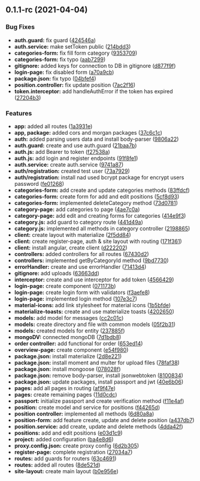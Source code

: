 ## 0.1.1-rc (2021-04-04)


### Bug Fixes

* **auth.guard:** fix guard ([424546a](https://github.com/kostyanp95/crm-system/commit/424546a6d4f2b67b32b615a78f454aa9a9f97b2b))
* **auth.service:** make setToken public ([214bdd3](https://github.com/kostyanp95/crm-system/commit/214bdd315bacc581c0030a02e9b678a9c1806a6c))
* **categories-form:** fix fill form category ([9353709](https://github.com/kostyanp95/crm-system/commit/9353709324f656ff1becbe38076f4ebc1200d1c7))
* **categories-form:** fix typo ([aab7299](https://github.com/kostyanp95/crm-system/commit/aab7299865cf3a179b3cd8686b67834a3aa6a0d3))
* **gitignore:** added keys for connection to DB in gitignore ([d877f9f](https://github.com/kostyanp95/crm-system/commit/d877f9f46ba51a6b49e38084d87fd98b83505f55))
* **login-page:** fix disabled form ([a70a9cb](https://github.com/kostyanp95/crm-system/commit/a70a9cbaf239b197449f32678a3ed4929a0a9cbc))
* **package.json:** fix typo ([04bfef4](https://github.com/kostyanp95/crm-system/commit/04bfef44a8087d181a61db4938086d5e204b3fa6))
* **position.controller:** fix update position ([7ac2f16](https://github.com/kostyanp95/crm-system/commit/7ac2f16c2b5e84b27c4790be7b5d1ccbae169259))
* **token.interceptor:** add handleAuthError if the token has expired ([27204b3](https://github.com/kostyanp95/crm-system/commit/27204b3a35ade9cf8552eb5d56cd0fcf9a91d8d8))


### Features

* **app:** added all routes ([1a3931e](https://github.com/kostyanp95/crm-system/commit/1a3931e72b9f536cf70f36d072ecccf12e3c1dc7))
* **app, package:** added cors and morgan packages ([37c6c1c](https://github.com/kostyanp95/crm-system/commit/37c6c1c9695ea2e978c2fe0e8c9c7f8233dadcf1))
* **auth:** added parsing users data and install body-parser ([9806a22](https://github.com/kostyanp95/crm-system/commit/9806a224ca75a3178be8e2914fb705c39dd3515c))
* **auth.guard:** create and use auth.guard ([21baa7b](https://github.com/kostyanp95/crm-system/commit/21baa7b30771e6937ef83806ba65ebf90419819b))
* **auth.js:** add Bearer to token ([f27538a](https://github.com/kostyanp95/crm-system/commit/f27538a91d382aadc67e553a3cd500ac2e413a91))
* **auth.js:** add login and register endpoints ([91f8fe1](https://github.com/kostyanp95/crm-system/commit/91f8fe1d7129b8d09c22801babc522e21634a09b))
* **auth.service:** create auth.service ([9741a87](https://github.com/kostyanp95/crm-system/commit/9741a87bb15edf77e1b7a0159edcae3204920bbc))
* **auth/registration:** created test user ([73a7929](https://github.com/kostyanp95/crm-system/commit/73a79298a28e275e1931784505ed9ff380b9cf1c))
* **auth/registration:** install nad used bcrypt package for encrypt users password ([fe01268](https://github.com/kostyanp95/crm-system/commit/fe012689f17ca6eaffa5633cc13d925f21a5b1df))
* **categories-form:** add create and update categories methods ([83ffdcf](https://github.com/kostyanp95/crm-system/commit/83ffdcf50210e751e6e69f116cf9314a89646b01))
* **categories-form:** create form for add and edit positions ([5cf8d93](https://github.com/kostyanp95/crm-system/commit/5cf8d93911ec560c3a0ce57974b2fc1729ef3b28))
* **categories-form:** implemented deleteCategory method ([73d0781](https://github.com/kostyanp95/crm-system/commit/73d0781035fc547912db527b428dfcd77371463f))
* **category-page:** add categories to page ([4ae7c0a](https://github.com/kostyanp95/crm-system/commit/4ae7c0a2d79887bab887c73221f6a4b9edfed235))
* **category-page:** add edit and creating forms for categories ([414e9f3](https://github.com/kostyanp95/crm-system/commit/414e9f3ab7ea2bcfc4123dbfc0d97c4f009aa920))
* **category.js:** add guard to category route ([441d49a](https://github.com/kostyanp95/crm-system/commit/441d49ad2a284fb69e7821dbed736bc89de79df9))
* **category.js:** implemented all methods in category controller ([2198865](https://github.com/kostyanp95/crm-system/commit/2198865a524d59962df6407ddf1c84c1470303ba))
* **client:** create layout with materialize ([2f5dd84](https://github.com/kostyanp95/crm-system/commit/2f5dd8445a7c32827fe6e0ec95abeb750205fcc0))
* **client:** create register-page, auth & site layout with routing ([171f361](https://github.com/kostyanp95/crm-system/commit/171f36163b5215b53ae8637aa0026b5820b68951))
* **client:** install angular, create client ([d222202](https://github.com/kostyanp95/crm-system/commit/d222202f1d6d5b62f538a96b47d4588c134734cf))
* **controllers:** added controllers for all routes ([67430d2](https://github.com/kostyanp95/crm-system/commit/67430d25928d9ae6316a5fd3f40d6aee96e84031))
* **controllers:** implemented getByCategoryId method ([9bd7730](https://github.com/kostyanp95/crm-system/commit/9bd77302975a421cadb3bde53c2f7b99fa3e84bb))
* **errorHandler:** create and use errorHandler ([71413d4](https://github.com/kostyanp95/crm-system/commit/71413d46fc5a212602342afcce0a58add8020a85))
* **gitignore:** add uploads ([63663dd](https://github.com/kostyanp95/crm-system/commit/63663dd2178f6e0ef84db02b1a0f79bb25afb55b))
* **interceptor:** create and use interceptor for add token ([4566429](https://github.com/kostyanp95/crm-system/commit/456642915704fce82996e37c219eebdf9b583bc4))
* **login-page:** create component ([071173b](https://github.com/kostyanp95/crm-system/commit/071173bb00d7b899139207f8c95678fc49c4b185))
* **login-page:** create login form with validators ([f3aefe8](https://github.com/kostyanp95/crm-system/commit/f3aefe8794463222e7e3fd85d201808541c570b7))
* **login-page:** implemented login method ([107e3c7](https://github.com/kostyanp95/crm-system/commit/107e3c7b0ead3ebdcbaca8b85005cd430c580e28))
* **material-icons:** add link stylesheet for material icons ([1b5bfde](https://github.com/kostyanp95/crm-system/commit/1b5bfde8e273dc2e75870b2950b65569229a37e0))
* **materialize-toasts:** create and use materialize toasts ([4202650](https://github.com/kostyanp95/crm-system/commit/42026507af1ff8b99cb98cfde1cb411ec566d28d))
* **models:** add model for messages ([cc2c01c](https://github.com/kostyanp95/crm-system/commit/cc2c01cc98974f76e83e3efdb3ef4bb63e1955ff))
* **models:** create directory and file with common models ([05f2b31](https://github.com/kostyanp95/crm-system/commit/05f2b31ea2f786ebcbe8d3c3adb6b3f6d13ed54f))
* **models:** created models for entity ([237885f](https://github.com/kostyanp95/crm-system/commit/237885f86f2df34a46135973d0fad34ce488b692))
* **mongoDV:** connected mongoDB ([7d1bdb8](https://github.com/kostyanp95/crm-system/commit/7d1bdb8bd9c9c24c59f8c8493f5b1211d2718552))
* **order controller:** add functional for order ([653ed14](https://github.com/kostyanp95/crm-system/commit/653ed143a201679b2ffbedecf94d032353c8cec4))
* **overview-page:** create component ([e54f980](https://github.com/kostyanp95/crm-system/commit/e54f980814337414ac6918b2673e1306b2744463))
* **package.json:** install materialize ([2d8e221](https://github.com/kostyanp95/crm-system/commit/2d8e2212e31206f203d38ac9fdd8fd9f883c0b68))
* **package.json:** install moment and multer for upload files ([78faf38](https://github.com/kostyanp95/crm-system/commit/78faf38d3d2e1ef2a7cbc5e1666b5e362af50c7d))
* **package.json:** install mongoose ([078028f](https://github.com/kostyanp95/crm-system/commit/078028f0c9f246b17bb6738176cdf3854200434b))
* **package.json:** remove body-parser, install jsonwebtoken ([8100834](https://github.com/kostyanp95/crm-system/commit/810083463544eece2f4a5bc16435f15b897846e0))
* **package.json:** update packages, install passport and jwt ([40e6b06](https://github.com/kostyanp95/crm-system/commit/40e6b06613e32828078cc5232511dc96666049de))
* **pages:** add all pages in routing ([af9f47e](https://github.com/kostyanp95/crm-system/commit/af9f47e28729306961bf6be15b57cbae1556d190))
* **pages:** create remaining pages ([11d0cdc](https://github.com/kostyanp95/crm-system/commit/11d0cdcabf3e0b22f182725342cf38773d0e74f6))
* **passport:** initialize passport and create verification method ([f11e4af](https://github.com/kostyanp95/crm-system/commit/f11e4af71920f0e125a0c496cc17fe639b62a665))
* **position:** create model and service for positions ([f44265d](https://github.com/kostyanp95/crm-system/commit/f44265d9ac6853b49342a22d950c056e1cbde230))
* **position controller:** implemented all methods ([6d80a8a](https://github.com/kostyanp95/crm-system/commit/6d80a8aeaf6ea1812927ddf3226373978e805963))
* **position-form:** add feature create, update and delete position ([a437db7](https://github.com/kostyanp95/crm-system/commit/a437db7427bf82e3c97884393324da132a58304d))
* **position.service:** add create, update and delete methods ([4dda42f](https://github.com/kostyanp95/crm-system/commit/4dda42fbe7eb4e718b07ed01b8fa2702ff23eba6))
* **positions:** add and edit positions ([e03d1c9](https://github.com/kostyanp95/crm-system/commit/e03d1c9fee91b8fbe0dee4b0d1c1b37a29163e9e))
* **project:** added configuration ([ba4e8d6](https://github.com/kostyanp95/crm-system/commit/ba4e8d652789e35034d68bad8c8df2bea9f9f968))
* **proxy.config.json:** create proxy config ([6d2b305](https://github.com/kostyanp95/crm-system/commit/6d2b305c2d5f6f24cf9c3ecfb8b6da01bd0d8357))
* **register-page:** complete registration ([27034a7](https://github.com/kostyanp95/crm-system/commit/27034a79b292a7fffb2a9e4a99b0a87153224f8b))
* **routes:** add guards for routers ([63c4691](https://github.com/kostyanp95/crm-system/commit/63c4691fa6892296ea449a95b0fd53cafceecf1d))
* **routes:** added all routes ([8de521d](https://github.com/kostyanp95/crm-system/commit/8de521dbd91fadd0e1e39278b642b263aeb4aa69))
* **site-layout:** create main layout ([b0e956e](https://github.com/kostyanp95/crm-system/commit/b0e956ee3a3c00cd4b2e767c084753326ff190b8))



